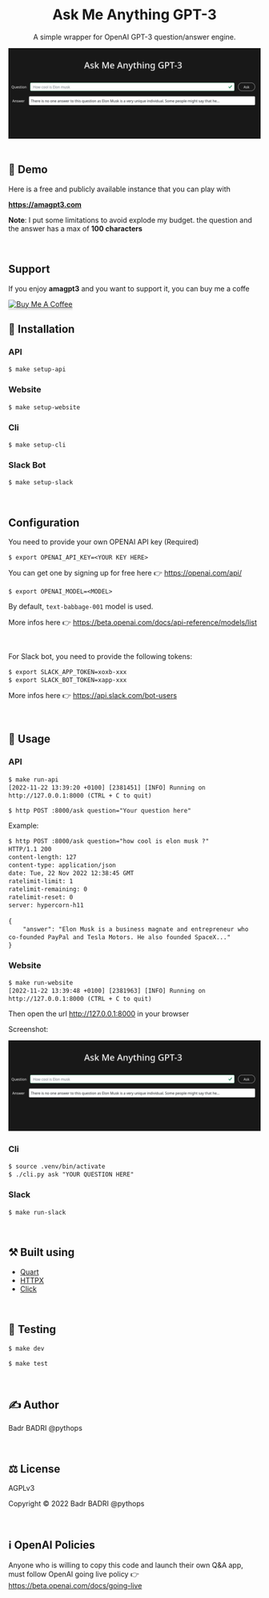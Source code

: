 <h1 align="center">Ask Me Anything GPT-3</h1>

<div align="cetner">
  <p align="center">A simple wrapper for OpenAI GPT-3 question/answer engine.</p>
  <img src="assets/website.png" alt="AMA GTP3"></img>
</div>

<br>

## 💫 Demo
Here is a free and publicly available instance that you can play with

**https://amagpt3.com**

**Note**:
I put some limitations to avoid explode my budget.
the question and the answer has a max of **100 characters**

<br>

## Support
If you enjoy **amagpt3** and you want to support it, you can buy me a coffe

<a href="https://www.buymeacoffee.com/pythops" target="_blank"><img src="https://www.buymeacoffee.com/assets/img/custom_images/orange_img.png" alt="Buy Me A Coffee" style="height: 41px !important;width: 174px !important;box-shadow: 0px 3px 2px 0px rgba(190, 190, 190, 0.5) !important;-webkit-box-shadow: 0px 3px 2px 0px rgba(190, 190, 190, 0.5) !important;" ></a>

## 🔌 Installation

### API
```
$ make setup-api
```

### Website
```
$ make setup-website
```

### Cli
```
$ make setup-cli
```

### Slack Bot
```
$ make setup-slack
```

<br>

## Configuration
You need to provide your own OPENAI API key (Required)
```
$ export OPENAI_API_KEY=<YOUR KEY HERE>
```
You can get one by signing up for free here 👉 https://openai.com/api/

```
$ export OPENAI_MODEL=<MODEL>
```
By default, `text-babbage-001` model  is used.

More infos here 👉 https://beta.openai.com/docs/api-reference/models/list

<br>

For Slack bot, you need to provide the following tokens:
```
$ export SLACK_APP_TOKEN=xoxb-xxx
$ export SLACK_BOT_TOKEN=xapp-xxx
```
More infos here 👉 https://api.slack.com/bot-users

<br>

## 🚀 Usage
### API
```
$ make run-api
[2022-11-22 13:39:20 +0100] [2381451] [INFO] Running on http://127.0.0.1:8000 (CTRL + C to quit)
```

```
$ http POST :8000/ask question="Your question here"
```

Example:
```
$ http POST :8000/ask question="how cool is elon musk ?"
HTTP/1.1 200
content-length: 127
content-type: application/json
date: Tue, 22 Nov 2022 12:38:45 GMT
ratelimit-limit: 1
ratelimit-remaining: 0
ratelimit-reset: 0
server: hypercorn-h11

{
    "answer": "Elon Musk is a business magnate and entrepreneur who co-founded PayPal and Tesla Motors. He also founded SpaceX..."
}

```

### Website
```
$ make run-website
[2022-11-22 13:39:48 +0100] [2381963] [INFO] Running on http://127.0.0.1:8000 (CTRL + C to quit)
```
Then open the url http://127.0.0.1:8000 in your browser

Screenshot:

<div align="cetner">
  <img src="assets/website.png" alt="AMA GTP3"></img>
</div>


### Cli
```
$ source .venv/bin/activate
$ ./cli.py ask "YOUR QUESTION HERE"
```

### Slack
```
$ make run-slack
```

<br>

## ⚒️  Built using
- [Quart](https://github.com/pallets/quart)
- [HTTPX](https://github.com/encode/httpx/)
- [Click](https://github.com/pallets/click/)

<br>

## 🔧 Testing
```
$ make dev
```

```
$ make test
```

<br>

## ✍️  Author

Badr BADRI @pythops

<br>

## ⚖️  License
AGPLv3

Copyright © 2022 Badr BADRI @pythops

<br>

## ℹ️  OpenAI Policies
Anyone who is willing to copy this  code and launch their own Q&A app, must follow OpenAI going live policy 👉 https://beta.openai.com/docs/going-live
